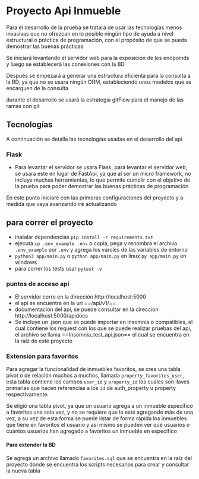 # Proyecto Api Inmueble

Para el desarrollo de la prueba se tratará de usar las tecnologías menos invasivas que no ofrezcan en lo posible ningún tipo de ayuda a nivel estructural o práctica de programación, con el propósito de que se pueda demostrar las buenas prácticas

Se iniciará levantando el servidor web para la exposición de los endpoinds y luego se establecerá las conexiones con la BD

Después se empezará a generar una estructura eficienta para la consulta a la BD, ya que no se usara ningún ORM, estableciendo unos modelos que se encarguen de la consulta

durante el desarrollo se usará la estrategia gitFlow para el manejo de las ramas con git 

## Tecnologías
A continuación se detalla las tecnologías usadas en el desarrollo del api

### Flask
- Para levantar el servidor se usara Flask, para levantar el servidor web, se usara este en lugar de FastApi, ya que al ser un micro framework, no incluye muchas herramientas, lo que permite cumplir con el objetivo de la prueba para poder demostrar las buenas prácticas de programación


En este punto iniciaré con las primeras configuraciones del proyecto y a medida que vaya avanzando iré actualizando

## para correr el proyecto
- inatalar dependencias `pip install -r requirements.txt`
- ejecuta `cp .env_example .env` o copia, pega y renombra el archivo `.env_example` por `.env` y agrega los varoles de las variables de entorno
- `python3 app/main.py` o `python app/main.py` en linux `py app/main.py` en windows
- para correr los tests usar `pytest -v`


### puntos de acceso api
- El servidor corre en la dirección http://localhost:5000
- el api se encuentra en la uri ==/api/v1/==
- documentacion del api, se puede consultar en la direccion http://localhost:5000/apidocs
- Se incluye un .json que se puede importar en insomnia o compatibles, el cual contiene los request con los que se puede realizar pruebas del api, el archivo se llama ==Insomnia_test_api.json== el cual se encuentra en la raíz de este proyecto

### Extensión para favoritos 
Para agregar la funcionalidad de inmuebles favoritos, se crea una tabla pívot o de relación muchos a muchos, llamada `property_favorites_user`, esta tabla contiene los cambos `user_id` y `property_id` los cuales son llaves primarias que hacen referencias a los `id` de auth_property u property respectivamente.

Se eligió una tabla pívot, ya que un usuario agrega a un inmueble específico a favoritos una sola vez, y no se requiere que lo esté agregando más de una vez, a su vez de esta forma se puede listar de forma rápida los inmuebles que tiene en favoritos el usuario y así mismo se pueden ver qué usuarios o cuantos usuarios han agregado a favoritos un inmueble en específico 

#### Para extender la BD
Se agrega un archivo llamado `favorites.sql` que se encuentra en la raíz del proyecto donde se encuentra los scripts necesarios para crear y consultar la nueva tabla